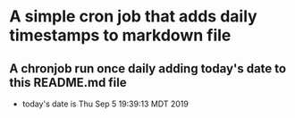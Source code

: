 A simple cron job that adds daily timestamps to markdown file
============================================================
## A chronjob run once daily adding today's date to this README.md file
* today's date is Thu Sep  5 19:39:13 MDT 2019

